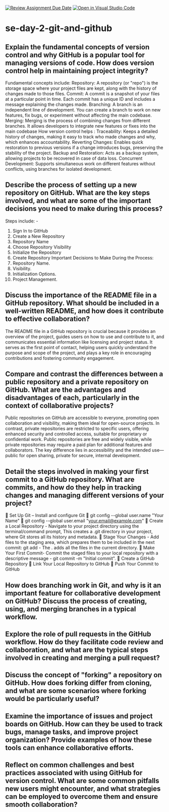 [![Review Assignment Due Date](https://classroom.github.com/assets/deadline-readme-button-22041afd0340ce965d47ae6ef1cefeee28c7c493a6346c4f15d667ab976d596c.svg)](https://classroom.github.com/a/8wgCKhpZ)
[![Open in Visual Studio Code](https://classroom.github.com/assets/open-in-vscode-2e0aaae1b6195c2367325f4f02e2d04e9abb55f0b24a779b69b11b9e10269abc.svg)](https://classroom.github.com/online_ide?assignment_repo_id=15583863&assignment_repo_type=AssignmentRepo)
# se-day-2-git-and-github
## Explain the fundamental concepts of version control and why GitHub is a popular tool for managing versions of code. How does version control help in maintaining project integrity?
Fundamental concepts include:
Repository: A repository (or "repo") is the storage space where your project files are kept, along with the history of changes made to those files.
Commit: A commit is a snapshot of your files at a particular point in time. Each commit has a unique ID and includes a message explaining the changes made.
Branching: A branch is an independent line of development. You can create a branch to work on new features, fix bugs, or experiment without affecting the main codebase.
Merging: Merging is the process of combining changes from different branches. It allows developers to integrate new features or fixes into the main codebase
How version control helps : Traceability: Keeps a detailed history of changes, making it easy to track who made changes and why, which enhances accountability.
Reverting Changes: Enables quick restoration to previous versions if a change introduces bugs, preserving the stability of the project.
Backup and Restoration: Acts as a backup system, allowing projects to be recovered in case of data loss.
Concurrent Development: Supports simultaneous work on different features without conflicts, using branches for isolated development.
## Describe the process of setting up a new repository on GitHub. What are the key steps involved, and what are some of the important decisions you need to make during this process?
Steps include: -
1.	Sign In to GitHub
2.	Create a New Repository
3.	Repository Name
4.	Choose Repository Visibility
5.	Initialize the Repository
6.	Create Repository
Important Decisions to Make During the Process:
1.	Repository Name.
2.	Visibility.
3.	Initialization Options.
4.	Project Management.
## Discuss the importance of the README file in a GitHub repository. What should be included in a well-written README, and how does it contribute to effective collaboration?
The README file in a GitHub repository is crucial because it provides an overview of the project, guides users on how to use and contribute to it, and communicates essential information like licensing and project status. It serves as the first point of contact, helping users quickly understand the purpose and scope of the project, and plays a key role in encouraging contributions and fostering community engagement.
## Compare and contrast the differences between a public repository and a private repository on GitHub. What are the advantages and disadvantages of each, particularly in the context of collaborative projects?
Public repositories on GitHub are accessible to everyone, promoting open collaboration and visibility, making them ideal for open-source projects. In contrast, private repositories are restricted to specific users, offering enhanced security and controlled access, suitable for proprietary or confidential work. Public repositories are free and widely visible, while private repositories may require a paid plan for additional features and collaborators. The key difference lies in accessibility and the intended use—public for open sharing, private for secure, internal development.
## Detail the steps involved in making your first commit to a GitHub repository. What are commits, and how do they help in tracking changes and managing different versions of your project?
	Set Up Git – Install and configure Git
	git config --global user.name "Your Name"
	git config --global user.email "your.email@example.com"
	Create a Local Repository - Navigate to your project directory using the terminal/command prompt, This creates a .git directory in your project, where Git stores all its history and metadata.
	Stage Your Changes - Add files to the staging area, which prepares them to be included in the next commit: git add - The . adds all the files in the current directory.
	Make Your First Commit- Commit the staged files to your local repository with a descriptive message - git commit -m "Initial commit".
	Create a GitHub Repository
	Link Your Local Repository to GitHub
	Push Your Commit to GitHub

## How does branching work in Git, and why is it an important feature for collaborative development on GitHub? Discuss the process of creating, using, and merging branches in a typical workflow.

## Explore the role of pull requests in the GitHub workflow. How do they facilitate code review and collaboration, and what are the typical steps involved in creating and merging a pull request?

## Discuss the concept of "forking" a repository on GitHub. How does forking differ from cloning, and what are some scenarios where forking would be particularly useful?

## Examine the importance of issues and project boards on GitHub. How can they be used to track bugs, manage tasks, and improve project organization? Provide examples of how these tools can enhance collaborative efforts.

## Reflect on common challenges and best practices associated with using GitHub for version control. What are some common pitfalls new users might encounter, and what strategies can be employed to overcome them and ensure smooth collaboration?
